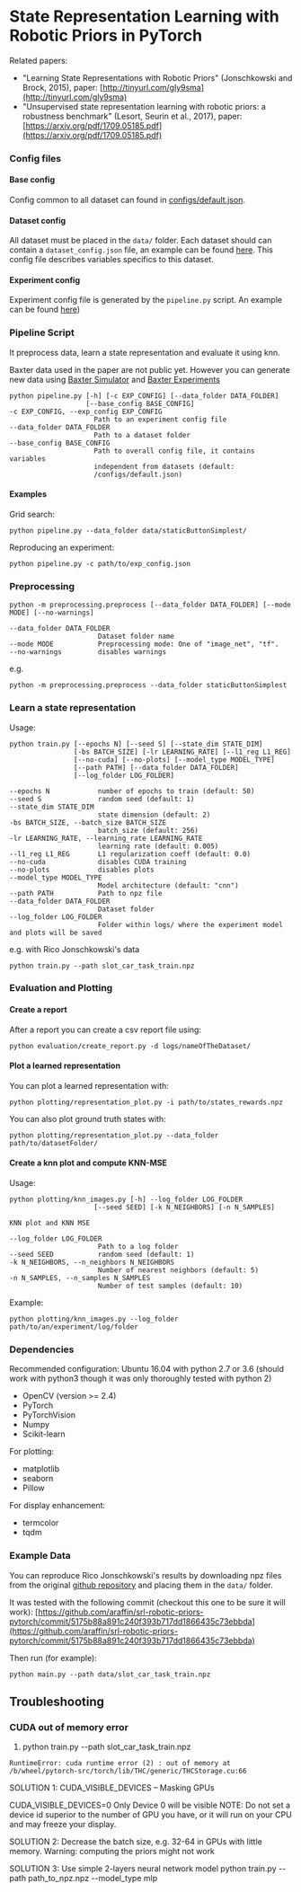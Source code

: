 # State Representation Learning with Robotic Priors in PyTorch

Related papers:
- "Learning State Representations with Robotic Priors" (Jonschkowski and Brock, 2015), paper: [http://tinyurl.com/gly9sma](http://tinyurl.com/gly9sma)
- "Unsupervised state representation learning with robotic priors: a robustness benchmark" (Lesort, Seurin et al., 2017), paper: [https://arxiv.org/pdf/1709.05185.pdf](https://arxiv.org/pdf/1709.05185.pdf)

### Config files

#### Base config
Config common to all dataset can found in [configs/default.json](configs/default.json).

#### Dataset config
All dataset must be placed in the `data/` folder.
Each dataset should can contain a `dataset_config.json` file, an example can be found [here](configs/example_dataset_config.json).
This config file describes variables specifics to this dataset.


#### Experiment config
Experiment config file is generated by the `pipeline.py` script. An example can be found [here](configs/example_exp_config.json))


### Pipeline Script
It preprocess data, learn a state representation and evaluate it using knn.

Baxter data used in the paper are not public yet. However you can generate new data using [Baxter Simulator](https://github.com/araffin/arm_scenario_simulator) and [Baxter Experiments](https://github.com/NataliaDiaz/arm_scenario_experiments)

```
python pipeline.py [-h] [-c EXP_CONFIG] [--data_folder DATA_FOLDER]
                   [--base_config BASE_CONFIG]
-c EXP_CONFIG, --exp_config EXP_CONFIG
                     Path to an experiment config file
--data_folder DATA_FOLDER
                     Path to a dataset folder
--base_config BASE_CONFIG
                     Path to overall config file, it contains variables
                     independent from datasets (default:
                     /configs/default.json)
```

#### Examples

Grid search:
```
python pipeline.py --data_folder data/staticButtonSimplest/
```

Reproducing an experiment:
```
python pipeline.py -c path/to/exp_config.json
```


### Preprocessing

```
python -m preprocessing.preprocess [--data_folder DATA_FOLDER] [--mode MODE] [--no-warnings]

--data_folder DATA_FOLDER
                      Dataset folder name
--mode MODE           Preprocessing mode: One of "image_net", "tf".
--no-warnings         disables warnings
```

e.g.
```
python -m preprocessing.preprocess --data_folder staticButtonSimplest
```

### Learn a state representation

Usage:
```
python train.py [--epochs N] [--seed S] [--state_dim STATE_DIM]
                [-bs BATCH_SIZE] [-lr LEARNING_RATE] [--l1_reg L1_REG]
                [--no-cuda] [--no-plots] [--model_type MODEL_TYPE]
                [--path PATH] [--data_folder DATA_FOLDER]
                [--log_folder LOG_FOLDER]

--epochs N            number of epochs to train (default: 50)
--seed S              random seed (default: 1)
--state_dim STATE_DIM
                      state dimension (default: 2)
-bs BATCH_SIZE, --batch_size BATCH_SIZE
                      batch_size (default: 256)
-lr LEARNING_RATE, --learning_rate LEARNING_RATE
                      learning rate (default: 0.005)
--l1_reg L1_REG       L1 regularization coeff (default: 0.0)
--no-cuda             disables CUDA training
--no-plots            disables plots
--model_type MODEL_TYPE
                      Model architecture (default: "cnn")
--path PATH           Path to npz file
--data_folder DATA_FOLDER
                      Dataset folder
--log_folder LOG_FOLDER
                      Folder within logs/ where the experiment model and plots will be saved

```


e.g. with Rico Jonschkowski's data
```
python train.py --path slot_car_task_train.npz
```

### Evaluation and Plotting


#### Create a report
After a report you can create a csv report file using:
```
python evaluation/create_report.py -d logs/nameOfTheDataset/
```
#### Plot a learned representation
You can plot a learned representation with:
```
python plotting/representation_plot.py -i path/to/states_rewards.npz
```

You can also plot ground truth states with:
```
python plotting/representation_plot.py --data_folder path/to/datasetFolder/
```

#### Create a knn plot and compute KNN-MSE

Usage:
```
python plotting/knn_images.py [-h] --log_folder LOG_FOLDER
                     [--seed SEED] [-k N_NEIGHBORS] [-n N_SAMPLES]

KNN plot and KNN MSE

--log_folder LOG_FOLDER
                      Path to a log folder
--seed SEED           random seed (default: 1)
-k N_NEIGHBORS, --n_neighbors N_NEIGHBORS
                      Number of nearest neighbors (default: 5)
-n N_SAMPLES, --n_samples N_SAMPLES
                      Number of test samples (default: 10)

```

Example:
```
python plotting/knn_images.py --log_folder path/to/an/experiment/log/folder
```


### Dependencies

Recommended configuration: Ubuntu 16.04 with python 2.7 or 3.6
(should work with python3 though it was only thoroughly tested with python 2)

- OpenCV (version >= 2.4)
- PyTorch
- PyTorchVision
- Numpy
- Scikit-learn

For plotting:
- matplotlib
- seaborn
- Pillow

For display enhancement:
- termcolor
- tqdm

### Example Data
You can reproduce Rico Jonschkowski's results by downloading npz files from the original [github repository](https://github.com/tu-rbo/learning-state-representations-with-robotic-priors) and placing them in the `data/` folder.

It was tested with the following commit (checkout this one to be sure it will work): [https://github.com/araffin/srl-robotic-priors-pytorch/commit/5175b88a891c240f393b717dd1866435c73ebbda](https://github.com/araffin/srl-robotic-priors-pytorch/commit/5175b88a891c240f393b717dd1866435c73ebbda)

Then run (for example):
```
python main.py --path data/slot_car_task_train.npz
```


## Troubleshooting

### CUDA out of memory error

1.  python train.py --path slot_car_task_train.npz
```
RuntimeError: cuda runtime error (2) : out of memory at /b/wheel/pytorch-src/torch/lib/THC/generic/THCStorage.cu:66
```

SOLUTION 1: CUDA_VISIBLE_DEVICES – Masking GPUs

CUDA_VISIBLE_DEVICES=0 Only Device 0 will be visible
NOTE: Do not set a device id superior to the number of GPU you have, or it will run on your CPU and may freeze your display.


SOLUTION 2: Decrease the batch size, e.g. 32-64 in GPUs with little memory. Warning: computing the priors might not work

SOLUTION 3: Use simple 2-layers neural network model
python train.py --path path_to_npz.npz --model_type mlp
